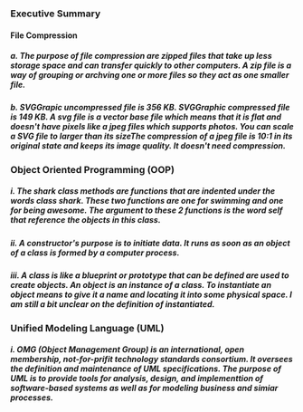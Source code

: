 ### Executive Summary

#### File Compression

##### a. The purpose of file compression are zipped files that take up less storage space and can transfer quickly to other computers. A zip file is a way of grouping or archving one or more files so they act as one smaller file.

##### b. SVGGrapic uncompressed file is 356 KB. SVGGraphic compressed file is 149 KB. A svg file is a vector base file which means that it is flat and doesn't have pixels like a jpeg files which supports photos. You can scale a SVG file to larger than its sizeThe compression of a jpeg file is 10:1 in its original state and keeps its image quality. It doesn't need compression.

### Object Oriented Programming (OOP)

##### i. The shark class methods are functions that are indented under the words class shark. These two functions are one for swimming and one for being awesome. The argument to these 2 functions is the word self that reference the objects in this class.

##### ii. A constructor's purpose is to initiate data. It runs as soon as an object of a class is formed by a computer process.

##### iii. A class is like a blueprint or prototype that can be defined are used to create objects. An object is an instance of a class. To instantiate an object means to give it a name and locating it into some physical space. I am still a bit unclear on the definition of instantiated.

### Unified Modeling Language (UML)

##### i. OMG (Object Management Group) is an international, open membership, not-for-prifit technology standards consortium. It oversees the definition and maintenance of UML specifications. The purpose of UML is to provide tools for analysis, design, and implementtion of software-based systems as well as for modeling business and simiar processes.


